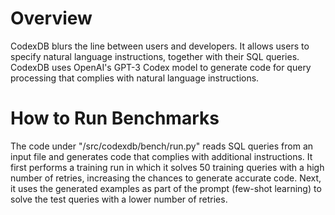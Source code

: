 # Overview


CodexDB blurs the line between users and developers. It allows users to specify natural language instructions, together with their SQL queries. 
CodexDB uses OpenAI's GPT-3 Codex model to generate code for query processing that complies with natural language instructions. 

# How to Run Benchmarks

The code under "/src/codexdb/bench/run.py" reads SQL queries from an input file and generates code that complies with additional instructions. 
It first performs a training run in which it solves 50 training queries with a high number of retries, increasing the chances to generate accurate code. 
Next, it uses the generated examples as part of the prompt (few-shot learning) to solve the test queries with a lower number of retries.
